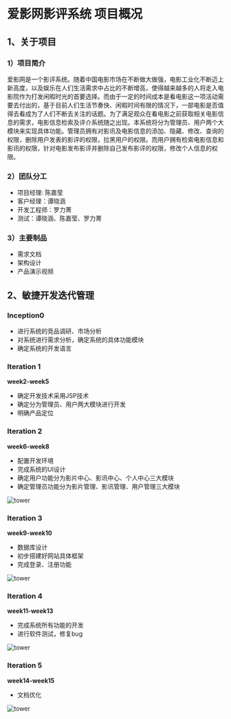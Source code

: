 # 爱影网影评系统 项目概况

## 1、关于项目

### 1）项目简介

爱影网是一个影评系统。随着中国电影市场在不断做大做强，电影工业化不断迈上新高度，以及娱乐在人们生活需求中占比的不断增高，使得越来越多的人将走入电影院作为打发闲暇时光的首要选择。而由于一定的时间成本是看电影这一项活动需要去付出的，基于目前人们生活节奏快、闲暇时间有限的情况下，一部电影是否值得去看成为了人们不断去关注的话题。为了满足观众在看电影之前获取相关电影信息的需求，电影信息检索及评介系统随之出现。本系统将分为管理员、用户两个大模块来实现具体功能。管理员拥有对影讯及电影信息的添加、隐藏、修改、查询的权限，删除用户发表的影评的权限，拉黑用户的权限。而用户拥有检索电影信息和影讯的权限，针对电影发布影评并删除自己发布影评的权限，修改个人信息的权限。

### 2）团队分工

- 项目经理: 陈嘉莹
- 客户经理：谭晓涵
- 开发工程师：罗力菁
- 测试：谭晓涵、陈嘉莹、罗力菁

### 3）主要制品

- 需求文档
- 架构设计
- 产品演示视频

## 2、敏捷开发迭代管理

### Inception0

- 进行系统的竞品调研、市场分析
- 对系统进行需求分析，确定系统的具体功能模块
- 确定系统的开发语言

### Iteration 1

**week2-week5**

- 确定开发技术采用JSP技术
- 确定分为管理员、用户两大模块进行开发
- 明确产品定位

### Iteration 2

**week6-week8**

- 配置开发环境
- 完成系统的UI设计
- 确定用户功能分为影片中心、影讯中心、个人中心三大模块
- 确定管理员功能分为影片管理、影讯管理、用户管理三大模块

![tower](../image/tower.jpg)

### Iteration 3

**week9-week10**

- 数据库设计
- 初步搭建好网站具体框架
- 完成登录、注册功能

![tower](../image/tower.jpg)

### Iteration 4

**week11-week13**

- 完成系统所有功能的开发
- 进行软件测试，修复bug

![tower](../image/tower.jpg)

### Iteration 5

**week14-week15**

- 文档优化

![tower](../image/tower.jpg)
